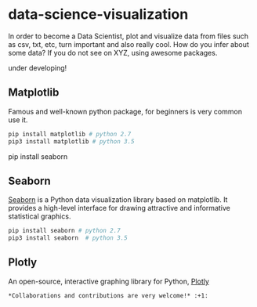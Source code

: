 # data-science-visualization
In order to become a Data Scientist, plot and visualize data from files such as csv, txt, etc, turn important and also really cool. How do you infer about some data? If you do not see on XYZ, using awesome packages.

under developing!


## Matplotlib

Famous and well-known python package, for beginners is very common use it.

```python
pip install matplotlib # python 2.7
pip3 install matplotlib # python 3.5
```
pip install seaborn
## Seaborn

[Seaborn](https://seaborn.pydata.org/) is a Python data visualization library based on matplotlib. It provides a high-level interface for drawing attractive and informative statistical graphics.

```python
pip install seaborn # python 2.7
pip3 install seaborn  # python 3.5
```

## Plotly

An open-source, interactive graphing library for Python, [Plotly](https://plot.ly/python/)


```
*Collaborations and contributions are very welcome!* :+1:
```
